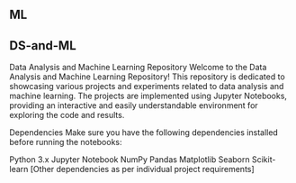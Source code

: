 ## ML
## DS-and-ML


Data Analysis and Machine Learning Repository
Welcome to the Data Analysis and Machine Learning Repository! This repository is dedicated to showcasing various projects and experiments related to data analysis and machine learning. The projects are implemented using Jupyter Notebooks, providing an interactive and easily understandable environment for exploring the code and results.


Dependencies
Make sure you have the following dependencies installed before running the notebooks:

Python 3.x
Jupyter Notebook
NumPy
Pandas
Matplotlib
Seaborn
Scikit-learn
[Other dependencies as per individual project requirements]
